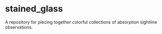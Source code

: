 # stained_glass
A repository for piecing together colorful collections of absorption sightline observations.
